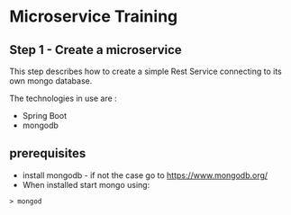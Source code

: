 # Microservice Training

## Step 1 - Create a microservice

This step describes how to create a simple Rest Service connecting to its own mongo database.

The technologies in use are :

* Spring Boot
* mongodb

## prerequisites

* install mongodb  - if not the case go to https://www.mongodb.org/
* When installed start mongo using:

```
> mongod
```



